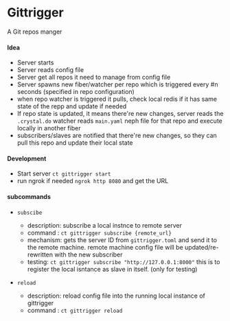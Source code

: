 # Gittrigger
A Git repos manger 

#### Idea

- Server starts
- Server reads config file
- Server get all repos it need to manage from config file
- Server spawns new fiber/watcher per repo which is triggered every #n seconds (specified in repo configuration)
- when repo watcher is triggered it pulls, check local redis if it has same state of the repp and update if needed
- If repo state is updated, it means there're new changes, server reads the `.crystal.do` watcher reads `main.yaml` neph file for that repo and execute locally in another fiber
- subscribers/slaves are notified that there're new changes, so they can pull this repo and update their local state

#### Development


- Start server `ct gittrigger start`
- run ngrok if needed `ngrok http 8080` and get the URL

#### subcommands
- `subscibe`
    - description: subscribe a local instnce to remote server 
    - command :  `ct gittrigger subscribe {remote_url}`
    - mechanism: gets the server ID from `gittrigger.toml` and send it to the remote machine. remote machine config file will be updated/re-rewritten with the new subscriber
    - testing: `ct gittrigger subscribe "http://127.0.0.1:8000"` this is to register the local isntance as slave in itself. (only for testing)

- `reload`
    - description: reload config file into the running local instance of gittrigger
    - command :  `ct gittrigger reload`


